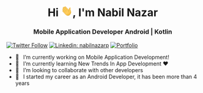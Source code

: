 <h1 align="center"> Hi <img src="https://raw.githubusercontent.com/ABSphreak/ABSphreak/master/gifs/Hi.gif" width="30px">, I'm Nabil Nazar</h1>
<h3 align="center">Mobile Application Developer Android | Kotlin </h3>


[![Twitter Follow](https://img.shields.io/twitter/follow/nabilnazarp?color=1DA1F2&label=Followers&logo=twitter&style=for-the-badge)][Twitter]
[![Linkedin: nabilnazarp](https://img.shields.io/badge/-CONNECT-blue?style=for-the-badge&logo=Linkedin&link=https://www.linkedin.com/in/nabilnazarp/)][Linkedin]
[![Portfolio](https://img.shields.io/badge/-Portfolio-orange?style=for-the-badge)][website]
 


- 🔭 &ensp;I’m currently working on Mobile Application Development!
- 🌱 &ensp;I’m currently learning New Trends In App Development ❤️
- 👯 &ensp;I’m looking to collaborate with other developers 
- 🗿 &ensp;I started my career as an Android Developer, it has been more than 4 years
 



[Linkedin]:https://www.linkedin.com/in/nabilnazarp/
[Twitter]:https://twitter.com/nabilnazarp
[website]:https://nabilnazar.super.site/
